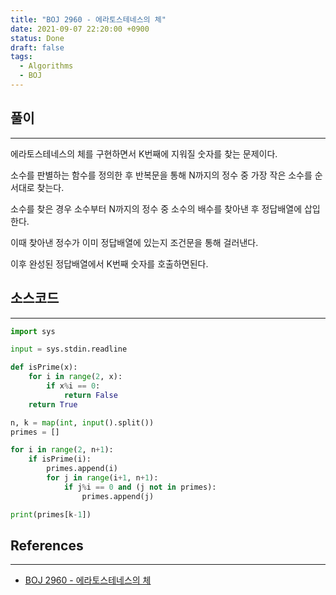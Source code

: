 ```yaml
---
title: "BOJ 2960 - 에라토스테네스의 체"
date: 2021-09-07 22:20:00 +0900
status: Done
draft: false
tags:
  - Algorithms
  - BOJ
---
```

## 풀이
---
에라토스테네스의 체를 구현하면서 K번째에 지워질 숫자를 찾는 문제이다.

소수를 판별하는 함수를 정의한 후 반복문을 통해 N까지의 정수 중 가장 작은 소수를 순서대로 찾는다.

소수를 찾은 경우 소수부터 N까지의 정수 중 소수의 배수를 찾아낸 후 정답배열에 삽입한다.

이때 찾아낸 정수가 이미 정답배열에 있는지 조건문을 통해 걸러낸다.

이후 완성된 정답배열에서 K번째 숫자를 호출하면된다.

## 소스코드
---
```python
import sys

input = sys.stdin.readline

def isPrime(x):
    for i in range(2, x):
        if x%i == 0:
            return False
    return True

n, k = map(int, input().split())
primes = []

for i in range(2, n+1):
    if isPrime(i):
        primes.append(i)
        for j in range(i+1, n+1):
            if j%i == 0 and (j not in primes):
                primes.append(j)

print(primes[k-1])
```

## References
---
- [BOJ 2960 - 에라토스테네스의 체](https://www.acmicpc.net/problem/2960)
